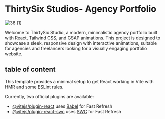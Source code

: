 # ThirtySix Studios- Agency Portfolio

![36 (1)](https://github.com/user-attachments/assets/8002118c-e10d-4a60-96ee-915925c8b93c)

Welcome to ThirtySix Studio, a modern, minimalistic agency portfolio built with React, Tailwind CSS, and GSAP animations. This project is designed to showcase a sleek, responsive design with interactive animations, suitable for agencies and freelancers looking for a visually engaging portfolio website.

## table of content

This template provides a minimal setup to get React working in Vite with HMR and some ESLint rules.

Currently, two official plugins are available:

- [@vitejs/plugin-react](https://github.com/vitejs/vite-plugin-react/blob/main/packages/plugin-react/README.md) uses [Babel](https://babeljs.io/) for Fast Refresh
- [@vitejs/plugin-react-swc](https://github.com/vitejs/vite-plugin-react-swc) uses [SWC](https://swc.rs/) for Fast Refresh
